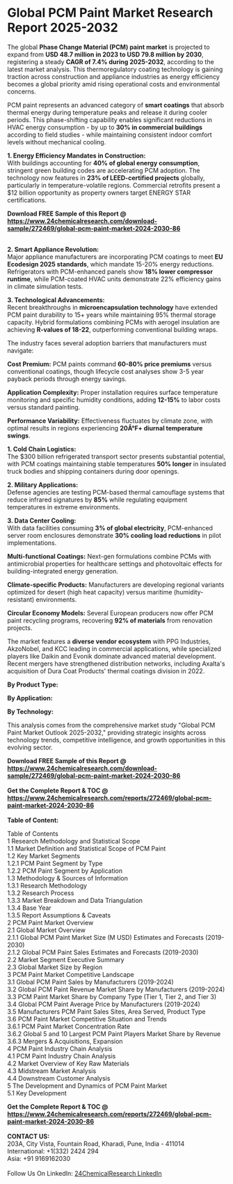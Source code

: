 <h1>Global PCM Paint Market Research Report 2025-2032</h1><p>The global <strong>Phase Change Material (PCM) paint market</strong> is projected to expand from <strong>USD 48.7 million in 2023 to USD 79.8 million by 2030</strong>, registering a steady <strong>CAGR of 7.4% during 2025-2032</strong>, according to the latest market analysis. This thermoregulatory coating technology is gaining traction across construction and appliance industries as energy efficiency becomes a global priority amid rising operational costs and environmental concerns.</p><p>PCM paint represents an advanced category of <strong>smart coatings</strong> that absorb thermal energy during temperature peaks and release it during cooler periods. This phase-shifting capability enables significant reductions in HVAC energy consumption - by up to <strong>30% in commercial buildings</strong> according to field studies - while maintaining consistent indoor comfort levels without mechanical cooling.</p><p><strong>1. Energy Efficiency Mandates in Construction:</strong><br>
With buildings accounting for <strong>40% of global energy consumption</strong>, stringent green building codes are accelerating PCM adoption. The technology now features in <strong>23% of LEED-certified projects</strong> globally, particularly in temperature-volatile regions. Commercial retrofits present a $12 billion opportunity as property owners target ENERGY STAR certifications.</p><div><b>Download FREE Sample of this Report @ 
            <a href="https://www.24chemicalresearch.com/download-sample/272469/global-pcm-paint-market-2024-2030-86">
            https://www.24chemicalresearch.com/download-sample/272469/global-pcm-paint-market-2024-2030-86</a></b></div><br><p><strong>2. Smart Appliance Revolution:</strong><br>
Major appliance manufacturers are incorporating PCM coatings to meet <strong>EU Ecodesign 2025 standards</strong>, which mandate 15-20% energy reductions. Refrigerators with PCM-enhanced panels show <strong>18% lower compressor runtime</strong>, while PCM-coated HVAC units demonstrate 22% efficiency gains in climate simulation tests.</p><p><strong>3. Technological Advancements:</strong><br>
Recent breakthroughs in <strong>microencapsulation technology</strong> have extended PCM paint durability to 15+ years while maintaining 95% thermal storage capacity. Hybrid formulations combining PCMs with aerogel insulation are achieving <strong>R-values of 18-22</strong>, outperforming conventional building wraps.</p><p>The industry faces several adoption barriers that manufacturers must navigate:</p><p><strong>Cost Premium:</strong> PCM paints command <strong>60-80% price premiums</strong> versus conventional coatings, though lifecycle cost analyses show 3-5 year payback periods through energy savings.</p><p><strong>Application Complexity:</strong> Proper installation requires surface temperature monitoring and specific humidity conditions, adding <strong>12-15%</strong> to labor costs versus standard painting.</p><p><strong>Performance Variability:</strong> Effectiveness fluctuates by climate zone, with optimal results in regions experiencing <strong>20Â°F+ diurnal temperature swings</strong>.</p><p><strong>1. Cold Chain Logistics:</strong><br>
The $300 billion refrigerated transport sector presents substantial potential, with PCM coatings maintaining stable temperatures <strong>50% longer</strong> in insulated truck bodies and shipping containers during door openings.</p><p><strong>2. Military Applications:</strong><br>
Defense agencies are testing PCM-based thermal camouflage systems that reduce infrared signatures by <strong>85%</strong> while regulating equipment temperatures in extreme environments.</p><p><strong>3. Data Center Cooling:</strong><br>
With data facilities consuming <strong>3% of global electricity</strong>, PCM-enhanced server room enclosures demonstrate <strong>30% cooling load reductions</strong> in pilot implementations.</p><p><strong>Multi-functional Coatings:</strong> Next-gen formulations combine PCMs with antimicrobial properties for healthcare settings and photovoltaic effects for building-integrated energy generation.</p><p><strong>Climate-specific Products:</strong> Manufacturers are developing regional variants optimized for desert (high heat capacity) versus maritime (humidity-resistant) environments.</p><p><strong>Circular Economy Models:</strong> Several European producers now offer PCM paint recycling programs, recovering <strong>92% of materials</strong> from renovation projects.</p><p>The market features a <strong>diverse vendor ecosystem</strong> with PPG Industries, AkzoNobel, and KCC leading in commercial applications, while specialized players like Daikin and Evonik dominate advanced material development. Recent mergers have strengthened distribution networks, including Axalta's acquisition of Dura Coat Products' thermal coatings division in 2022.</p><p><strong>By Product Type:</strong></p><p><strong>By Application:</strong></p><p><strong>By Technology:</strong></p><p>This analysis comes from the comprehensive market study "Global PCM Paint Market Outlook 2025-2032," providing strategic insights across technology trends, competitive intelligence, and growth opportunities in this evolving sector.</p><div><b>Download FREE Sample of this Report @ 
            <a href="https://www.24chemicalresearch.com/download-sample/272469/global-pcm-paint-market-2024-2030-86">
            https://www.24chemicalresearch.com/download-sample/272469/global-pcm-paint-market-2024-2030-86</a></b></div><br><div><b>Get the Complete Report & TOC @ 
            <a href="https://www.24chemicalresearch.com/reports/272469/global-pcm-paint-market-2024-2030-86">
            https://www.24chemicalresearch.com/reports/272469/global-pcm-paint-market-2024-2030-86</a></b></div><br>
            <b>Table of Content:</b><p>Table of Contents<br />
1 Research Methodology and Statistical Scope<br />
1.1 Market Definition and Statistical Scope of PCM Paint<br />
1.2 Key Market Segments<br />
1.2.1 PCM Paint Segment by Type<br />
1.2.2 PCM Paint Segment by Application<br />
1.3 Methodology & Sources of Information<br />
1.3.1 Research Methodology<br />
1.3.2 Research Process<br />
1.3.3 Market Breakdown and Data Triangulation<br />
1.3.4 Base Year<br />
1.3.5 Report Assumptions & Caveats<br />
2 PCM Paint Market Overview<br />
2.1 Global Market Overview<br />
2.1.1 Global PCM Paint Market Size (M USD) Estimates and Forecasts (2019-2030)<br />
2.1.2 Global PCM Paint Sales Estimates and Forecasts (2019-2030)<br />
2.2 Market Segment Executive Summary<br />
2.3 Global Market Size by Region<br />
3 PCM Paint Market Competitive Landscape<br />
3.1 Global PCM Paint Sales by Manufacturers (2019-2024)<br />
3.2 Global PCM Paint Revenue Market Share by Manufacturers (2019-2024)<br />
3.3 PCM Paint Market Share by Company Type (Tier 1, Tier 2, and Tier 3)<br />
3.4 Global PCM Paint Average Price by Manufacturers (2019-2024)<br />
3.5 Manufacturers PCM Paint Sales Sites, Area Served, Product Type<br />
3.6 PCM Paint Market Competitive Situation and Trends<br />
3.6.1 PCM Paint Market Concentration Rate<br />
3.6.2 Global 5 and 10 Largest PCM Paint Players Market Share by Revenue<br />
3.6.3 Mergers & Acquisitions, Expansion<br />
4 PCM Paint Industry Chain Analysis<br />
4.1 PCM Paint Industry Chain Analysis<br />
4.2 Market Overview of Key Raw Materials<br />
4.3 Midstream Market Analysis<br />
4.4 Downstream Customer Analysis<br />
5 The Development and Dynamics of PCM Paint Market <br />
5.1 Key Development</p><div><b>Get the Complete Report & TOC @ 
            <a href="https://www.24chemicalresearch.com/reports/272469/global-pcm-paint-market-2024-2030-86">
            https://www.24chemicalresearch.com/reports/272469/global-pcm-paint-market-2024-2030-86</a></b></div><br><b>CONTACT US:</b><br>
            203A, City Vista, Fountain Road, Kharadi, Pune, India - 411014<br>
            International: +1(332) 2424 294<br>
            Asia: +91 9169162030 <br><br>
            Follow Us On LinkedIn: <a href="https://www.linkedin.com/company/24chemicalresearch/">24ChemicalResearch LinkedIn</a>